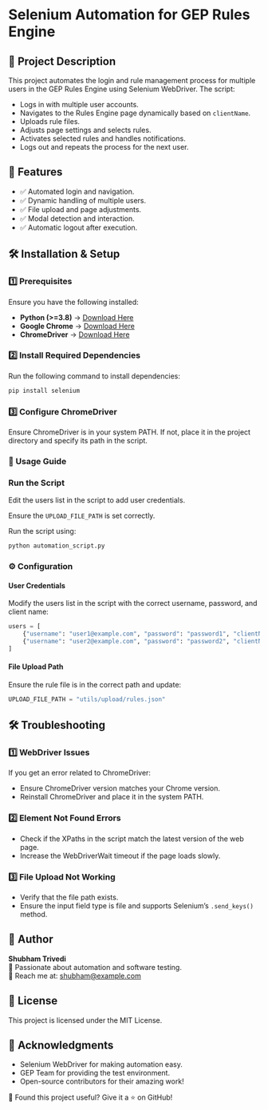 # Selenium Automation for GEP Rules Engine

## 📌 Project Description

This project automates the login and rule management process for multiple users in the GEP Rules Engine using Selenium WebDriver. The script:

- Logs in with multiple user accounts.
- Navigates to the Rules Engine page dynamically based on `clientName`.
- Uploads rule files.
- Adjusts page settings and selects rules.
- Activates selected rules and handles notifications.
- Logs out and repeats the process for the next user.

## 🚀 Features

- ✅ Automated login and navigation.
- ✅ Dynamic handling of multiple users.
- ✅ File upload and page adjustments.
- ✅ Modal detection and interaction.
- ✅ Automatic logout after execution.

## 🛠️ Installation & Setup

### 1️⃣ Prerequisites

Ensure you have the following installed:

- **Python (>=3.8)** → [Download Here](https://www.python.org/downloads/)
- **Google Chrome** → [Download Here](https://www.google.com/chrome/)
- **ChromeDriver** → [Download Here](https://sites.google.com/a/chromium.org/chromedriver/downloads)

### 2️⃣ Install Required Dependencies

Run the following command to install dependencies:

```bash
pip install selenium
```

### 3️⃣ Configure ChromeDriver

Ensure ChromeDriver is in your system PATH. If not, place it in the project directory and specify its path in the script.

### 📌 Usage Guide

### Run the Script

Edit the users list in the script to add user credentials.

Ensure the `UPLOAD_FILE_PATH` is set correctly.

Run the script using:

```bash
python automation_script.py
```

### ⚙️ Configuration

#### User Credentials

Modify the users list in the script with the correct username, password, and client name:

```python
users = [
    {"username": "user1@example.com", "password": "password1", "clientName": "clientA"},
    {"username": "user2@example.com", "password": "password2", "clientName": "clientB"},
]
```

#### File Upload Path

Ensure the rule file is in the correct path and update:

```python
UPLOAD_FILE_PATH = "utils/upload/rules.json"
```

## 🛠️ Troubleshooting

### 1️⃣ WebDriver Issues

If you get an error related to ChromeDriver:

- Ensure ChromeDriver version matches your Chrome version.
- Reinstall ChromeDriver and place it in the system PATH.

### 2️⃣ Element Not Found Errors

- Check if the XPaths in the script match the latest version of the web page.
- Increase the WebDriverWait timeout if the page loads slowly.

### 3️⃣ File Upload Not Working

- Verify that the file path exists.
- Ensure the input field type is file and supports Selenium’s `.send_keys()` method.

## 👤 Author

**Shubham Trivedi**  
🚀 Passionate about automation and software testing.  
📧 Reach me at: [shubham@example.com](mailto:shubham@example.com)

## 📝 License

This project is licensed under the MIT License.

## 🌟 Acknowledgments

- Selenium WebDriver for making automation easy.
- GEP Team for providing the test environment.
- Open-source contributors for their amazing work!

📢 Found this project useful? Give it a ⭐ on GitHub!